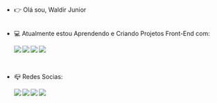 - :point_right: Olá sou, Waldir Junior
   <br>
   <br>
- :computer: Atualmente estou Aprendendo e Criando Projetos Front-End com:
  <br />
  
  <p>
     <img align="left" src="https://img.shields.io/badge/HTML5-E34F26?style=for-the-badge&logo=html5&logoColor=white" />
  </p>
   <p>
     <img align="left" src="https://img.shields.io/badge/CSS3-1572B6?style=for-the-badge&logo=css3&logoColor=white" />
  </p>
   <p>
     <img align="left" src="https://img.shields.io/badge/JavaScript-323330?style=for-the-badge&logo=javascript&logoColor=F7DF1E" />
  </p> <p>
     <img align="left" src="https://img.shields.io/badge/React-20232A?style=for-the-badge&logo=react&logoColor=61DAFB" />
  </p>
    <br />
    
    <p align="jeft">
     <br />
 - :mailbox_closed: Redes Socias:
    </p>
   
      <p>
         <a href="https://www.instagram.com/junior_dev19?igsh=MXAyMTBuMnVpc3F1aA==">
             <img align="left" src="https://img.shields.io/badge/Instagram-E4405F?style=for-the-badge&logo=instagram&logoColor=white" />
         <a/>
      </p>
      <p>
         <a href="">
             <img align="left" src="https://img.shields.io/badge/Facebook-1877F2?style=for-the-badge&logo=facebook&logoColor=white" />
         <a/>
      </p>
      <p>
         <a href="">
             <img align="left" src= "https://img.shields.io/badge/LinkedIn-0077B5?style=for-the-badge&logo=linkedin&logoColor=white" />
         <a/>
      </p>
      <p>
         <a href="">
             <img align="left" src="https://img.shields.io/badge/Twitter-1DA1F2?style=for-the-badge&logo=twitter&logoColor=white" />
         <a/>
      </p>
  












